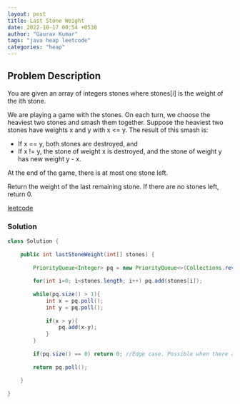 ```yaml
---
layout: post
title: Last Stone Weight
date: 2022-10-17 00:54 +0530
author: "Gaurav Kumar"
tags: "java heap leetcode"
categories: "heap"
---
```


## Problem Description

You are given an array of integers stones where stones[i] is the weight of the ith stone.  

We are playing a game with the stones. On each turn, we choose the heaviest two stones and smash them together. Suppose the heaviest two stones have weights x and y with x <= y. The result of this smash is:  

- If x == y, both stones are destroyed, and
- If x != y, the stone of weight x is destroyed, and the stone of weight y has new weight y - x.

At the end of the game, there is at most one stone left.  

Return the weight of the last remaining stone. If there are no stones left, return 0.  

[leetcode](https://leetcode.com/problems/last-stone-weight/)

### Solution

```java
class Solution {
    
    public int lastStoneWeight(int[] stones) {
        
        PriorityQueue<Integer> pq = new PriorityQueue<>(Collections.reverseOrder());
        
        for(int i=0; i<stones.length; i++) pq.add(stones[i]);
        
        while(pq.size() > 1){
            int x = pq.poll();
            int y = pq.poll();
            
            if(x > y){
                pq.add(x-y);
            }
        }
        
        if(pq.size() == 0) return 0; //Edge case. Possible when there are only two stones which are equal in size
        
        return pq.poll();        
        
    }
    
}
```
